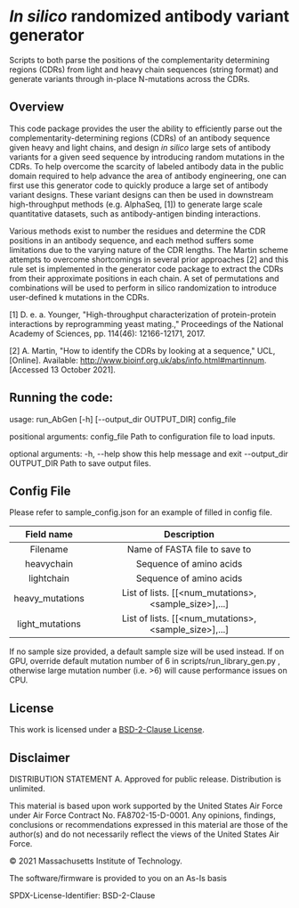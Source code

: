 # *In silico* randomized antibody variant generator 

Scripts to both parse the positions of the complementarity determining regions (CDRs) from light and heavy chain sequences (string format) and generate variants through in-place N-mutations across the CDRs.

## Overview
This code package provides the user the ability to efficiently parse out the complementarity-determining regions (CDRs) of an antibody sequence given heavy and light chains, and design *in silico* large sets of antibody variants for a given seed sequence by introducing random mutations in the CDRs. To help overcome the scarcity of labeled antibody data in the public domain required to help advance the area of antibody engineering, one can first use this generator code to quickly produce a large set of antibody variant designs. These variant designs can then be used in downstream high-throughput methods (e.g. AlphaSeq, [1]) to generate large scale quantitative datasets, such as antibody-antigen binding interactions. 

Various methods exist to number the residues and determine the CDR positions in an antibody sequence, and each method suffers some limitations due to the varying nature of the CDR lengths. The Martin scheme attempts to overcome shortcomings in several prior approaches [2] and this rule set is implemented in the generator code package to extract the CDRs from their approximate positions in each chain. A set of permutations and combinations will be used to perform in silico randomization to introduce user-defined k mutations in the CDRs. 

[1] 	D. e. a. Younger, "High-throughput characterization of protein-protein interactions by reprogramming yeast mating.," Proceedings of the National Academy of Sciences, pp. 114(46): 12166-12171, 2017. 

[2] 	A. Martin, "How to identify the CDRs by looking at a sequence," UCL, [Online]. Available: http://www.bioinf.org.uk/abs/info.html#martinnum. [Accessed 13 October 2021].

## Running the code: 

usage: run_AbGen [-h] [--output_dir OUTPUT_DIR] config_file

positional arguments:
  config_file           Path to configuration file to load inputs.

optional arguments:
  -h, --help            show this help message and exit
  --output_dir OUTPUT_DIR
                        Path to save output files. 

## Config File 
Please refer to sample_config.json for an example of filled in config file. 

| Field name | Description | 
| :--------: | :---------: | 
| Filename   | Name of FASTA file to save to | 
| heavychain | Sequence of amino acids | 
| lightchain | Sequence of amino acids | 
| heavy_mutations | List of lists. [[<num_mutations>,<sample_size>],...] |
| light_mutations | List of lists. [[<num_mutations>,<sample_size>],...] |

If no sample size provided, a default sample size will be used instead.
If on GPU, override default mutation number of 6 in scripts/run_library_gen.py , 
otherwise large mutation number (i.e. >6) will cause performance issues on CPU.

## License
This work is licensed under a
[BSD-2-Clause License][bsd-2-clause].

[bsd-2-clause]: https://opensource.org/licenses/bsd-license.php

## Disclaimer
DISTRIBUTION STATEMENT A. Approved for public release. Distribution is unlimited.

This material is based upon work supported by the United States Air Force under Air Force Contract No. FA8702-15-D-0001. Any opinions, findings, conclusions or recommendations expressed in this material are those of the author(s) and do not necessarily reflect the views of the United States Air Force.

© 2021 Massachusetts Institute of Technology.

The software/firmware is provided to you on an As-Is basis

SPDX-License-Identifier: BSD-2-Clause
